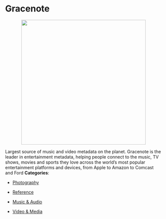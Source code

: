 # Gracenote

<p align="center">
    <img width="400" src="https://raw.githubusercontent.com/awesome-apis/awesome-apis/apis/gracenote/logo_256x256.png" />
</p>


Largest source of music and video metadata on the planet. Gracenote is the leader in entertainment metadata, helping people connect to the music, TV shows, movies and sports they love across the world’s most popular entertainment platforms and devices, from Apple to Amazon to Comcast and Ford
**Categories**:

- [Photography](https://github/awesome-apis/awesome-apis#photography)

- [Reference](https://github/awesome-apis/awesome-apis#reference)

- [Music & Audio](https://github/awesome-apis/awesome-apis#music-and-audio)

- [Video & Media](https://github/awesome-apis/awesome-apis#video-and-media)



